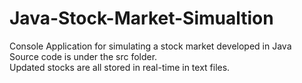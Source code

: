 # Java-Stock-Market-Simualtion

Console Application for simulating a stock market developed in Java
\
Source code is under the src folder.
\
Updated stocks are all stored in real-time in text files.
